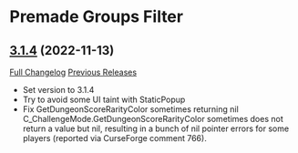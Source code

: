 # Premade Groups Filter

## [3.1.4](https://github.com/0xbs/premade-groups-filter/tree/3.1.4) (2022-11-13)
[Full Changelog](https://github.com/0xbs/premade-groups-filter/compare/3.1.3...3.1.4) [Previous Releases](https://github.com/0xbs/premade-groups-filter/releases)

- Set version to 3.1.4  
- Try to avoid some UI taint with StaticPopup  
- Fix GetDungeonScoreRarityColor sometimes returning nil  
    C\_ChallengeMode.GetDungeonScoreRarityColor sometimes does not return a value but nil, resulting in a bunch of nil pointer errors for some players (reported via CurseForge comment 766).  
